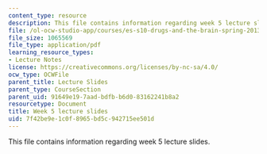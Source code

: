 ```yaml
---
content_type: resource
description: This file contains information regarding week 5 lecture slides.
file: /ol-ocw-studio-app/courses/es-s10-drugs-and-the-brain-spring-2013/7f42be9e1c0f8965bd5c942715ee501d_MITES_S10S13_Week5.pdf
file_size: 1065569
file_type: application/pdf
learning_resource_types:
- Lecture Notes
license: https://creativecommons.org/licenses/by-nc-sa/4.0/
ocw_type: OCWFile
parent_title: Lecture Slides
parent_type: CourseSection
parent_uid: 91649e19-7aad-bdfb-b6d0-83162241b8a2
resourcetype: Document
title: Week 5 lecture slides
uid: 7f42be9e-1c0f-8965-bd5c-942715ee501d
---
```

This file contains information regarding week 5 lecture slides.